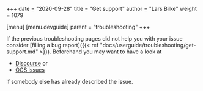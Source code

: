 +++
date = "2020-09-28"
title = "Get support"
author = "Lars Bilke"
weight = 1079

[menu]
  [menu.devguide]
    parent = "troubleshooting"
+++

If the previous troubleshooting pages did not help you with your issue consider [filling a bug report]({{< ref "docs/userguide/troubleshooting/get-support.md" >}}). Beforehand you may want to have a look at

- [Discourse](https://discourse.opengeosys.org) or
- [OGS issues](https://gitlab.opengeosys.org/ogs/ogs/-/issues)

if somebody else has already described the issue.
